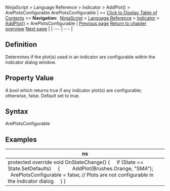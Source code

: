 ﻿
NinjaScript \> Language Reference \> Indicator \> AddPlot() \> ArePlotsConfigurable
ArePlotsConfigurable
| \<\< [Click to Display Table of Contents](areplotsconfigurable.md) \>\> **Navigation:**     [NinjaScript](ninjascript-1.md) \> [Language Reference](language_reference_wip-1.md) \> [Indicator](indicator-1.md) \> [AddPlot()](addplot-1.md) \> ArePlotsConfigurable | [Previous page](addplot-1.md) [Return to chapter overview](addplot-1.md) [Next page](displacement-1.md) |
| --- | --- |
## Definition
Determines if the plot(s) used in an indicator are configurable within the indicator dialog window.
 
## Property Value
A bool which returns true if any indicator plot(s) are configurable; otherwise, false. Default set to true.
 
## Syntax
ArePlotsConfigurable
 
## Examples
| ns |
| --- |
| protected override void OnStateChange() {      if (State \=\= State.SetDefaults)      {          AddPlot(Brushes.Orange, "SMA");          ArePlotsConfigurable \= false; // Plots are not configurable in the indicator dialog      } } |

